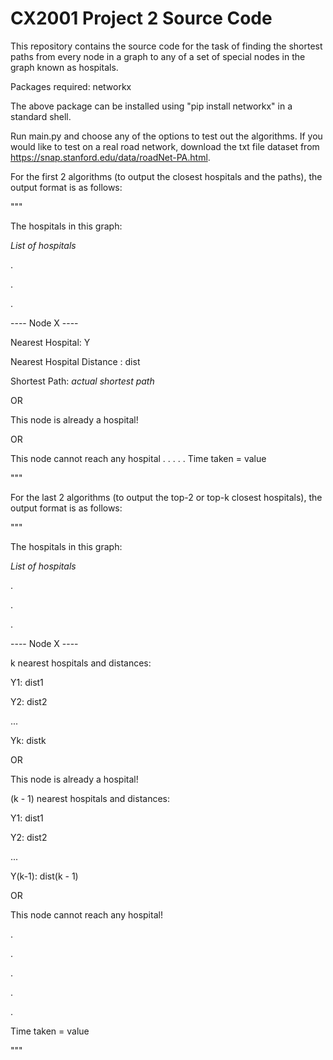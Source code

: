 # CX2001 Project 2 Source Code

This repository contains the source code for the task of finding the shortest paths from every node in a graph to any of a set of special nodes in the graph known as hospitals.

Packages required: networkx

The above package can be installed using "pip install networkx" in a standard shell.

Run main.py and choose any of the options to test out the algorithms. If you would like to test on a real road network, download the txt file dataset from https://snap.stanford.edu/data/roadNet-PA.html.

For the first 2 algorithms (to output the closest hospitals and the paths), the output format is as follows:

"""

The hospitals in this graph:

_List of hospitals_

.

.

.

---- Node X ----

Nearest Hospital: Y

Nearest Hospital Distance : dist

Shortest Path: _actual shortest path_

OR

This node is already a hospital!

OR

This node cannot reach any hospital
.
.
.
.
.
Time taken = value

"""

For the last 2 algorithms (to output the top-2 or top-k closest hospitals), the output format is as follows:

"""

The hospitals in this graph:

_List of hospitals_

.

.

.

---- Node X ----

k nearest hospitals and distances:

Y1: dist1

Y2: dist2

...

Yk: distk

OR

This node is already a hospital!

(k - 1) nearest hospitals and distances:

Y1: dist1

Y2: dist2

...

Y(k-1): dist(k - 1)

OR

This node cannot reach any hospital!

.

.

.

.

.

Time taken = value

"""
